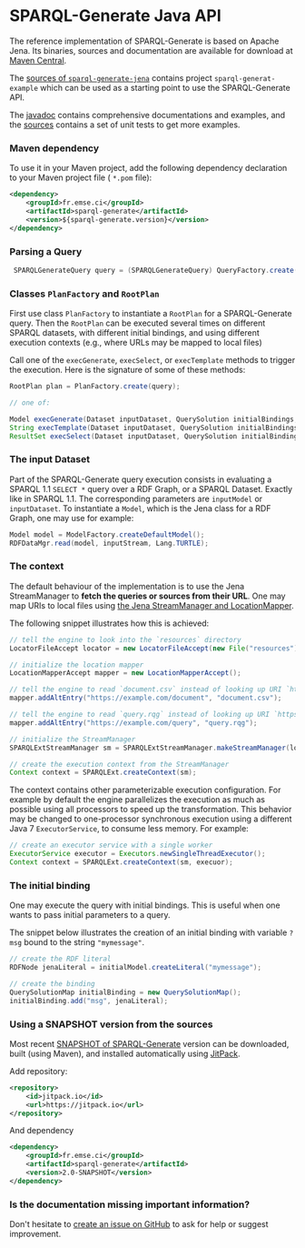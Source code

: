 # SPARQL-Generate Java API

The reference implementation of SPARQL-Generate is based on Apache Jena. Its binaries, sources and documentation are available for download at [Maven Central](http://search.maven.org/#search%7Cga%7C1%7Csparql-generate-jena%22). 

The [sources of `sparql-generate-jena`](https://github.com/sparql-generate/sparql-generate) contains project `sparql-generat-example` which can be used as a starting point to use the SPARQL-Generate API. 

The [javadoc](http://w3id.org/sparql-generate/apidocs/index.html) contains comprehensive documentations and examples, and the [sources](http://search.maven.org/#search%7Cga%7C1%7Csparql-generate) contains a set of unit tests to get more examples. 


### Maven dependency

To use it in your Maven project, add the following dependency declaration to your Maven project file ( `*.pom` file):

```xml
<dependency>
    <groupId>fr.emse.ci</groupId>
    <artifactId>sparql-generate</artifactId>
    <version>${sparql-generate.version}</version>
</dependency>
```

### Parsing a Query

```java
 SPARQLGenerateQuery query = (SPARQLGenerateQuery) QueryFactory.create(queryString, SPARQLGenerate.SYNTAX);
```

### Classes `PlanFactory` and `RootPlan`

First use class `PlanFactory` to instantiate a `RootPlan` for a SPARQL-Generate query. Then the `RootPlan` can be executed several times on different SPARQL datasets, with different initial bindings, and using different execution contexts (e.g., where URLs may be mapped to local files)

Call one of the `execGenerate`, `execSelect`, or `execTemplate` methods to trigger the execution. Here is the signature of some of these methods:

```java
RootPlan plan = PlanFactory.create(query);

// one of:

Model execGenerate(Dataset inputDataset, QuerySolution initialBindings, Context context);
String execTemplate(Dataset inputDataset, QuerySolution initialBindings, Context context);
ResultSet execSelect(Dataset inputDataset, QuerySolution initialBindings, Context context);
```


### The input Dataset

Part of the SPARQL-Generate query execution consists in evaluating a SPARQL 1.1 `SELECT *` query over a RDF Graph, or a SPARQL Dataset. Exactly like in SPARQL 1.1. The corresponding parameters are `inputModel` or `inputDataset`. To instantiate a `Model`, which is the Jena class for a RDF Graph, one may use for example:

```java
Model model = ModelFactory.createDefaultModel();
RDFDataMgr.read(model, inputStream, Lang.TURTLE);
```


### The context

The default behaviour of the implementation is to use the Jena StreamManager to **fetch the queries or sources from their URL**. One may map URIs to local files using [the Jena StreamManager and LocationMapper](http://jena.apache.org/documentation/io/rdf-input.html#streammanager-and-locationmapper).

The following snippet illustrates how this is achieved:


```java
// tell the engine to look into the `resources` directory 
LocatorFileAccept locator = new LocatorFileAccept(new File("resources").toURI().getPath());

// initialize the location mapper
LocationMapperAccept mapper = new LocationMapperAccept();

// tell the engine to read `document.csv` instead of looking up URI `https://example.com/document`
mapper.addAltEntry("https://example.com/document", "document.csv");

// tell the engine to read `query.rqg` instead of looking up URI `https://example.com/query`
mapper.addAltEntry("https://example.com/query", "query.rqg");

// initialize the StreamManager
SPARQLExtStreamManager sm = SPARQLExtStreamManager.makeStreamManager(locator, mapper);

// create the execution context from the StreamManager
Context context = SPARQLExt.createContext(sm);
```

The context contains other parameterizable execution configuration. For example by default the engine parallelizes the execution as much as possible using all processors to speed up the transformation. This behavior may be changed to one-processor synchronous execution using a different  Java 7 `ExecutorService`, to consume less memory. For example:

```java
// create an executor service with a single worker
ExecutorService executor = Executors.newSingleThreadExecutor();
Context context = SPARQLExt.createContext(sm, execuor);
```

### The initial binding

One may execute the query with initial bindings. This is useful when one wants to pass initial parameters to a query. 

The snippet below illustrates the creation of an initial binding with variable `?msg` bound to the string `"mymessage"`.

```java
// create the RDF literal
RDFNode jenaLiteral = initialModel.createLiteral("mymessage");

// create the binding
QuerySolutionMap initialBinding = new QuerySolutionMap();
initialBinding.add("msg", jenaLiteral);
```

### Using a SNAPSHOT version from the sources

Most recent [SNAPSHOT of SPARQL-Generate](https://github.com/sparql-generate/sparql-generate/releases/tag/2.0-SNAPSHOT) version can be downloaded, built (using Maven), and installed automatically using [JitPack](https://jitpack.io/docs/).

Add repository:

```xml
<repository>
    <id>jitpack.io</id>
    <url>https://jitpack.io</url>
</repository>
```

And dependency


```xml
<dependency>
    <groupId>fr.emse.ci</groupId>
    <artifactId>sparql-generate</artifactId>
    <version>2.0-SNAPSHOT</version>
</dependency>
```


### Is the documentation missing important information?

Don't hesitate to [create an issue on GitHub](https://github.com/sparql-generate/sparql-generate/issues/new) to ask for help or suggest improvement. 
